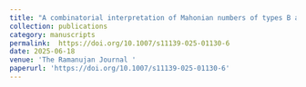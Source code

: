 ```yaml
---
title: "A combinatorial interpretation of Mahonian numbers of types B and"
collection: publications
category: manuscripts
permalink:  https://doi.org/10.1007/s11139-025-01130-6
date: 2025-06-18
venue: 'The Ramanujan Journal '
paperurl: 'https://doi.org/10.1007/s11139-025-01130-6'
---
```


